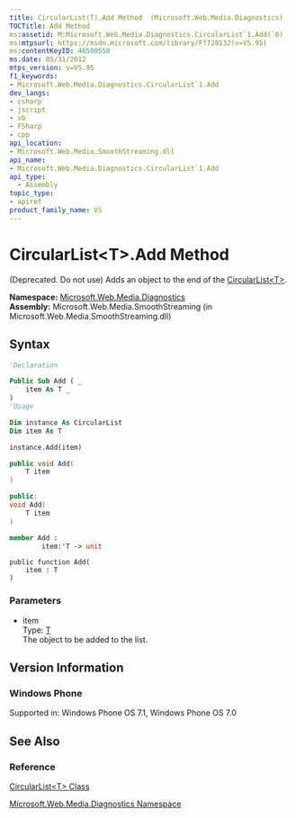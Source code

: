 ```yaml
---
title: CircularList(T).Add Method  (Microsoft.Web.Media.Diagnostics)
TOCTitle: Add Method
ms:assetid: M:Microsoft.Web.Media.Diagnostics.CircularList`1.Add(`0)
ms:mtpsurl: https://msdn.microsoft.com/library/Ff728132(v=VS.95)
ms:contentKeyID: 46500550
ms.date: 05/31/2012
mtps_version: v=VS.95
f1_keywords:
- Microsoft.Web.Media.Diagnostics.CircularList`1.Add
dev_langs:
- csharp
- jscript
- vb
- FSharp
- cpp
api_location:
- Microsoft.Web.Media.SmoothStreaming.dll
api_name:
- Microsoft.Web.Media.Diagnostics.CircularList`1.Add
api_type:
  - Assembly
topic_type:
- apiref
product_family_name: VS
---
```


# CircularList\<T\>.Add Method

(Deprecated. Do not use) Adds an object to the end of the [CircularList\<T\>](circularlist-t-class-microsoft-web-media-diagnostics_1.md).

**Namespace:**  [Microsoft.Web.Media.Diagnostics](microsoft-web-media-diagnostics-namespace_1.md)  
**Assembly:**  Microsoft.Web.Media.SmoothStreaming (in Microsoft.Web.Media.SmoothStreaming.dll)

## Syntax

```vb
'Declaration

Public Sub Add ( _
    item As T _
)
'Usage

Dim instance As CircularList
Dim item As T

instance.Add(item)
```

```csharp
public void Add(
    T item
)
```

```cpp
public:
void Add(
    T item
)
```

``` fsharp
member Add :
        item:'T -> unit
```

```jscript
public function Add(
    item : T
)
```

### Parameters

  - item  
    Type: [T](circularlist-t-class-microsoft-web-media-diagnostics_1.md)  
    The object to be added to the list.

## Version Information

### Windows Phone

Supported in: Windows Phone OS 7.1, Windows Phone OS 7.0  

## See Also

### Reference

[CircularList\<T\> Class](circularlist-t-class-microsoft-web-media-diagnostics_1.md)

[Microsoft.Web.Media.Diagnostics Namespace](microsoft-web-media-diagnostics-namespace_1.md)
